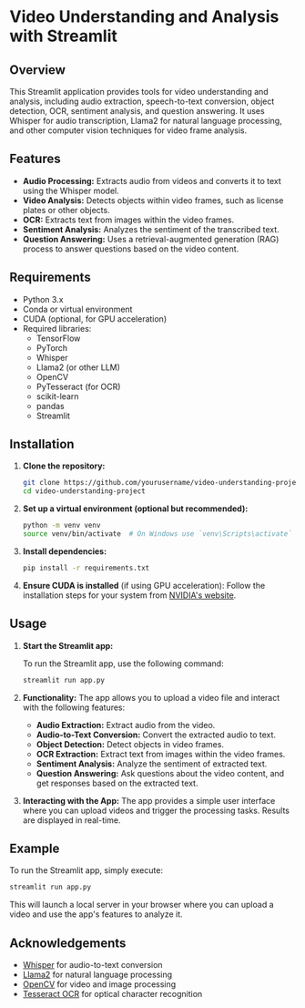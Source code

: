 
# Video Understanding and Analysis with Streamlit

## Overview

This Streamlit application provides tools for video understanding and analysis, including audio extraction, speech-to-text conversion, object detection, OCR, sentiment analysis, and question answering. It uses Whisper for audio transcription, Llama2 for natural language processing, and other computer vision techniques for video frame analysis.

## Features

- **Audio Processing:** Extracts audio from videos and converts it to text using the Whisper model.
- **Video Analysis:** Detects objects within video frames, such as license plates or other objects.
- **OCR:** Extracts text from images within the video frames.
- **Sentiment Analysis:** Analyzes the sentiment of the transcribed text.
- **Question Answering:** Uses a retrieval-augmented generation (RAG) process to answer questions based on the video content.

## Requirements

- Python 3.x
- Conda or virtual environment
- CUDA (optional, for GPU acceleration)
- Required libraries:
  - TensorFlow
  - PyTorch
  - Whisper
  - Llama2 (or other LLM)
  - OpenCV
  - PyTesseract (for OCR)
  - scikit-learn
  - pandas
  - Streamlit

## Installation

1. **Clone the repository:**

   ```bash
   git clone https://github.com/yourusername/video-understanding-project.git
   cd video-understanding-project
   ```

2. **Set up a virtual environment (optional but recommended):**

   ```bash
   python -m venv venv
   source venv/bin/activate  # On Windows use `venv\Scripts\activate`
   ```

3. **Install dependencies:**

   ```bash
   pip install -r requirements.txt
   ```

4. **Ensure CUDA is installed** (if using GPU acceleration):
   Follow the installation steps for your system from [NVIDIA's website](https://developer.nvidia.com/cuda-toolkit).

## Usage

1. **Start the Streamlit app:**

   To run the Streamlit app, use the following command:

   ```bash
   streamlit run app.py
   ```

2. **Functionality:**
   The app allows you to upload a video file and interact with the following features:

   - **Audio Extraction:** Extract audio from the video.
   - **Audio-to-Text Conversion:** Convert the extracted audio to text.
   - **Object Detection:** Detect objects in video frames.
   - **OCR Extraction:** Extract text from images within the video frames.
   - **Sentiment Analysis:** Analyze the sentiment of extracted text.
   - **Question Answering:** Ask questions about the video content, and get responses based on the extracted text.

3. **Interacting with the App:**
   The app provides a simple user interface where you can upload videos and trigger the processing tasks. Results are displayed in real-time.

## Example

To run the Streamlit app, simply execute:

```bash
streamlit run app.py
```

This will launch a local server in your browser where you can upload a video and use the app's features to analyze it.

## Acknowledgements

- [Whisper](https://github.com/openai/whisper) for audio-to-text conversion
- [Llama2](https://huggingface.co/meta-llama/Llama-2-7b-hf) for natural language processing
- [OpenCV](https://opencv.org/) for video and image processing
- [Tesseract OCR](https://github.com/tesseract-ocr/tesseract) for optical character recognition
